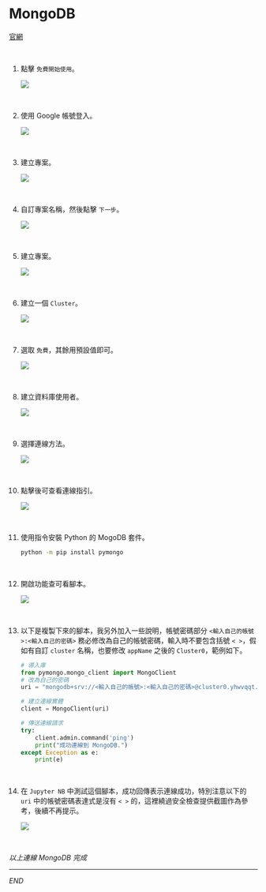 # MongoDB

[官網](https://www.mongodb.com/zh-cn)

<br>

1. 點擊 `免費開始使用`。

    ![](images/img_69.png)

<br>

2. 使用 Google 帳號登入。

    ![](images/img_70.png)

<br>

3. 建立專案。

    ![](images/img_71.png)

<br>

4. 自訂專案名稱，然後點擊 `下一步`。

    ![](images/img_72.png)

<br>

5. 建立專案。
    
    ![](images/img_73.png)

<br>

6. 建立一個 `Cluster`。

    ![](images/img_74.png)

<br>

7. 選取 `免費`，其餘用預設值即可。

    ![](images/img_75.png)

<br>

8. 建立資料庫使用者。

    ![](images/img_76.png)

<br>

9. 選擇連線方法。

    ![](images/img_77.png)

<br>

10. 點擊後可查看連線指引。

    ![](images/img_78.png)

<br>

11. 使用指令安裝 Python 的 MogoDB 套件。

    ```bash
    python -m pip install pymongo
    ```

<br>

12. 開啟功能查可看腳本。

    ![](images/img_79.png)

<br>

13. 以下是複製下來的腳本，我另外加入一些說明，帳號密碼部分 `<輸入自己的帳號>:<輸入自己的密碼>` 務必修改為自己的帳號密碼，輸入時不要包含括號 `< >`，假如有自訂 `cluster` 名稱，也要修改 `appName` 之後的 `Cluster0`，範例如下。

    ```python
    # 導入庫
    from pymongo.mongo_client import MongoClient
    # 改為自己的密碼
    uri = "mongodb+srv://<輸入自己的帳號>:<輸入自己的密碼>@cluster0.yhwvqqt.mongodb.net/?retryWrites=true&w=majority&appName=Cluster0"

    # 建立連線實體
    client = MongoClient(uri)

    # 傳送連線請求
    try:
        client.admin.command('ping')
        print("成功連線到 MongoDB.")
    except Exception as e:
        print(e)
    ```

<br>

14. 在 `Jupyter NB` 中測試這個腳本，成功回傳表示連線成功，特別注意以下的 `uri` 中的帳號密碼表達式是沒有 `< >` 的，這裡繞過安全檢查提供截圖作為參考，後續不再提示。

    ![](images/img_80.png)

<br>

_以上連線 MongoDB 完成_

___

_END_
